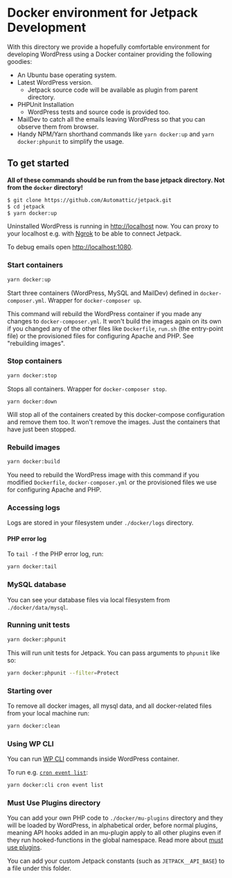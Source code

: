 # Docker environment for Jetpack Development

With this directory we provide a hopefully comfortable environment for developing WordPress using a Docker container providing the following goodies:

* An Ubuntu base operating system.
* Latest WordPress version.
	* Jetpack source code will be available as plugin from parent directory.
* PHPUnit Installation
	* WordPress tests and source code is provided too.
* MailDev to catch all the emails leaving WordPress so that you can observe them from browser.
* Handy NPM/Yarn shorthand commands like `yarn docker:up` and `yarn docker:phpunit` to simplify the usage.

## To get started

**All of these commands should be run from the base jetpack directory. Not from the `docker` directory!**

```sh
$ git clone https://github.com/Automattic/jetpack.git
$ cd jetpack
$ yarn docker:up
```

Uninstalled WordPress is running in [http://localhost](http://localhost) now. You can proxy to your localhost e.g. with [Ngrok](https://ngrok.com/) to be able to connect Jetpack.

To debug emails open [http://localhost:1080](http://localhost:1080).

### Start containers

```sh
yarn docker:up
```

Start three containers (WordPress, MySQL and MailDev) defined in `docker-composer.yml`. Wrapper for `docker-composer up`.

This command will rebuild the WordPress container if you made any changes to `docker-composer.yml`. It won't build the images again on its own if you changed any of the other files like `Dockerfile`, `run.sh` (the entry-point file) or the provisioned files for configuring Apache and PHP. See "rebuilding images".

### Stop containers

```sh
yarn docker:stop
```

Stops all containers. Wrapper for `docker-composer stop`.

`yarn docker:down`

Will stop all of the containers created by this docker-compose configuration and remove them too. It won't remove the images. Just the containers that have just been stopped.

### Rebuild images

```sh
yarn docker:build
```

You need to rebuild the WordPress image with this command if you modified `Dockerfile`, `docker-composer.yml` or the provisioned files we use for configuring Apache and PHP.

### Accessing logs

Logs are stored in your filesystem under `./docker/logs` directory.

#### PHP error log

To `tail -f` the PHP error log, run:

```sh
yarn docker:tail
```

### MySQL database

You can see your database files via local filesystem from `./docker/data/mysql`.

### Running unit tests

```sh
yarn docker:phpunit
```

This will run unit tests for Jetpack. You can pass arguments to `phpunit` like so:

```sh
yarn docker:phpunit --filter=Protect
```

### Starting over

To remove all docker images, all mysql data, and all docker-related files from your local machine run:

```sh
yarn docker:clean
```

### Using WP CLI

You can run [WP CLI](https://make.wordpress.org/cli/) commands inside WordPress container.

To run e.g. [`cron event list`](https://developer.wordpress.org/cli/commands/cron/event/list/):

```sh
yarn docker:cli cron event list
```

### Must Use Plugins directory

You can add your own PHP code to `./docker/mu-plugins` directory and they will be loaded by WordPress, in alphabetical order, before normal plugins, meaning API hooks added in an mu-plugin apply to all other plugins even if they run hooked-functions in the global namespace. Read more about [must use plugins](https://codex.wordpress.org/Must_Use_Plugins).

You can add your custom Jetpack constants (such as `JETPACK__API_BASE`) to a file under this folder.
